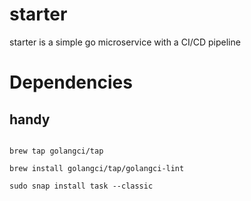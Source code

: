 # starter
starter is a simple go microservice with a CI/CD pipeline

# Dependencies

## handy

```shell

brew tap golangci/tap

brew install golangci/tap/golangci-lint

sudo snap install task --classic

```